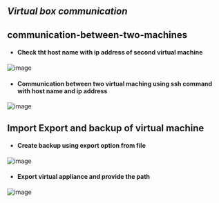 ## *Virtual box communication*
## communication-between-two-machines
- #### Check tht host name with ip address of second virtual machine
![image](https://user-images.githubusercontent.com/103019032/162429971-72a0d5db-4fac-4665-aec9-5a1b9714a51f.png)
- #### Communication between two virtual maching using ssh command with host name and ip address 
![image](https://user-images.githubusercontent.com/103019032/162429682-3093736e-a36a-4bed-8916-91bee8c16dc6.png)
## Import Export and backup of virtual machine
- #### Create backup using export option from file
![image](https://user-images.githubusercontent.com/103019032/162432984-ca215c15-7092-405d-9fa8-dda6bcb13834.png)
- #### Export virtual appliance and provide the path
![image](https://user-images.githubusercontent.com/103019032/162434250-6230a089-a7d2-4e9f-90cb-600967dd85d9.png)



